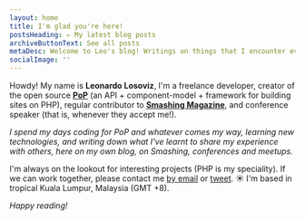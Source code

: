 ```yaml
---
layout: home
title: I'm glad you're here!
postsHeading: ✍️ My latest blog posts
archiveButtonText: See all posts
metaDesc: Welcome to Leo's blog! Writings on things that I encounter every day, from attending events, working on random projects, reading books, or anything noteworthy
socialImage: ''
---
```

Howdy! My name is **Leonardo Losoviz**, I'm a freelance developer, creator of the open source **[PoP](https://github.com/leoloso/PoP)** (an API + component-model + framework for building sites on PHP), regular contributor to **[Smashing Magazine](https://www.smashingmagazine.com/author/leonardolosoviz/)**, and conference speaker (that is, whenever they accept me!).

_I spend my days coding for PoP and whatever comes my way, learning new technologies, and writing down what I've learnt to share my experience with others, here on my own blog, on Smashing, conferences and meetups._

I'm always on the lookout for interesting projects (PHP is my speciality). If we can work together, please contact me [by email](mailto:leo@getpop.org) or [tweet](https://twitter.com/losoviz). ☀️ I'm based in tropical Kuala Lumpur, Malaysia (GMT +8).

_Happy reading!_
